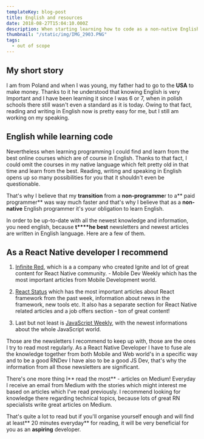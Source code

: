 ```yaml
---
templateKey: blog-post
title: English and resources
date: 2018-08-27T15:04:10.000Z
description: When starting learning how to code as a non-native English speaker, it is so important to learn English together that I think it actually should be the first thing to do when you decide to learn coding.
thumbnail: "/static/img/IMG_2903.PNG"
tags:
  - out of scope
---
```

## **My short story**

I am from Poland and when I was young, my father had to go to the **USA** to make money. Thanks to it he understood that knowing English is very Important and I have been learning it since I was 6 or 7, when in polish schools there still wasn't even a standard as it is today. Owing to that fact, reading and writing in English now is pretty easy for me, but I still am working on my speaking.

## **English while learning code**

Nevertheless when learning programming I could find and learn from the best online courses which are of course in English. Thanks to that fact, I could omit the courses in my native language which felt pretty old in that time and learn from the best. Reading, writing and speaking in English opens up so many possibilities for you that it shouldn't even be questionable.

That's why I believe that my **transition** from a **non-programme**r to a** paid programmer** was way much faster and that's why I believe that as a **non-native** English programmer it's your obligation to learn English.

In order to be up-to-date with all the newest knowledge and information, you need english, because **t****he best** newsletters and newest articles are written in English language. Here are a few of them.

## **As a React Native developer I recommend**

1. [Infinite Red](http://reactnative.cc/), which is a a company who created Ignite and lot of great content for React Native community. - Mobile Dev Weekly which has the most important articles from Mobile Development world.

2. [React Status](https://react.statuscode.com/) which has the most important articles about React framework from the past week, information about news in the framework, new tools etc. It also has a separate section for React Native related articles and a job offers section - ton of great content!

3. Last but not least is [JavaScript Weekly](https://javascriptweekly.com/), with the newest informations about the whole JavaScript world.

Those are the newsletters I recommend to keep up with, those are the ones I try to read most regularly. As a React Native Developer I have to fuse ale the knowledge together from both Mobile and Web world's in a specific way and to be a good RNDev I have also to be a good JS Dev, that's why the information from all those newsletters are significant.

There's one more thing I** read the most** - articles on Medium! Everyday I receive an email from Medium with the stories which might interest me based on articles which I've read previously. I recommend looking for knowledge there regarding technical topics, because lots of great RN specialists write great articles on Medium.

That's quite a lot to read but if you'll organise yourself enough and will find at least** 20 minutes everyday** for reading, it will be very beneficial for you as an **aspiring** developer.
